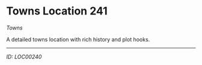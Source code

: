 # Towns Location 241

*Towns*

A detailed towns location with rich history and plot hooks.

---
*ID: LOC00240*